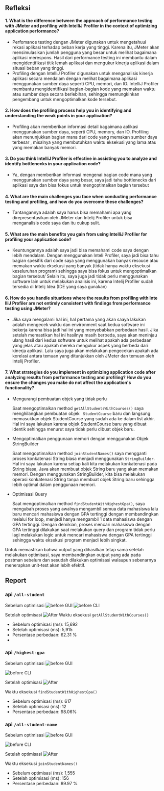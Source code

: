 ## Refleksi

#### 1.  What is the difference between the approach of performance testing with JMeter and profiling with IntelliJ Profiler in the context of optimizing application performance?

- Perfomance testing dengan JMeter digunakan untuk mengetahuui rekasi aplikasi terhadap beban kerja yang tinggi. Karena itu, JMeter akan mensimulasikan jumlah pengguna yang besar untuk melihat bagaimana aplikasi merespons. Hasil dari performance testing ini membantu dalam mengidentifikasi titik lemah aplikasi dan mengukur kinerja aplikasi dalam situasi beban yang tinggi.
- Profiling dengan IntelliJ Profiler digunakan untuk menganalisis kinerja aplikasi secara mendalam dengan melihat bagaimana aplikasi menggunakan sumber daya seperti CPU, memori, dan IO. IntelliJ Profiler membantu mengidentifikasi bagian-bagian kode yang memakan waktu atau sumber daya secara berlebihan, sehingga memungkinkan pengembang untuk mengoptimalkan kode tersebut.


#### 2. How does the profiling process help you in identifying and understanding the weak points in your application?

- Profiling akan memberikan informasi detail bagaimana aplikasi menggunakan sumber daya, seperti CPU, memory, dan IO. Profiling akan menunjukkan bagian mana dari code yang memakan sumber daya terbesar , misalnya yang membutuhkan waktu eksekusi yang lama atau yang memakan banyak memori. 

#### 3. Do you think IntelliJ Profiler is effective in assisting you to analyze and identify bottlenecks in your application code?

- Ya, dengan memberikan informasi mengenai bagian code mana yang menggunakan sumber daya yang besar, saya jadi tahu bottlenecks dari aplikasi saya dan bisa fokus untuk mengoptimalkan bagian tersebut


#### 4. What are the main challenges you face when conducting performance testing and profiling, and how do you overcome these challenges?

- Tantangannya adalah saya harus bisa memahami apa yang direpresentasikan oleh JMeter dan Intelij Profiler untuk bisa menganalisis code saya dan itu cukup sulit.


#### 5. What are the main benefits you gain from using IntelliJ Profiler for profiling your application code?
- Keuntungannya adalah saya jadi bisa memahami code saya dengan lebih mendalam. Dengan menggunakan Inteli Profiler, saya jadi bisa tahu bagian spesifik dari code saya yang menggunakan banyak resouce atau memakan waktu eksekusi yang banyak (tidak hanya waktu eksekusi keseluruhan program) sehingga saya bisa fokus untuk mengoptimalkan bagian tersebut/ Selain itu, saya juga jadi tidak perlu menggunakan software lain untuk melakukan analisis ini, karena Intelij Profiler sudah tersedia di Intelij Idea (IDE yang saya gunakan)

#### 6. How do you handle situations where the results from profiling with Inte	lliJ Profiler are not entirely consistent with findings from performance testing using JMeter?

- Jika saya mengalami hal ini, hal pertama yang akan saaya lakukan adalah mengecek waktu dan environment saat kedua software ini bekerja karena bisa jadi hal ini yang menyebabkan perbedaan hasil. Jika setelah memastikan hal ini hasilnya masih berbeda, saya akan meninjau ulang hasil dari kedua software untuk melihat apakah ada perbedaan yang jelas atau apakah mereka mengukur aspek yang berbeda dari kinerja aplikasi. Lalu saya juga akan melakukan pengecekan apakah ada korelasi antara temuan yang ditunjukkan oleh JMeter dan temuan oleh Intelij Profiler.

#### 7. What strategies do you implement in optimizing application code after analyzing results from performance testing and profiling? How do you ensure the changes you make do not affect the application's functionality?

- Mengurangi pembuatan objek yang tidak perlu

     Saat mengoptimalkan method ``` getAllStudentsWithCourses() ``` saya menghilangkan pembuatan objek ``` StudentCourse``` baru dan langsung memasukkan objek StudentCourse yang sudah ada ke dalam list akhir. Hal ini saya lakukan karena objek StudentCourse baru yang dibuat  identik sehingga menurut saya tidak perlu dibuat objek baru.
- Mengoptimalkan penggunaan memori dengan menggunakan Objek StringBuilder
    
    Saat mengoptimalkan method ```joinStudentNames()``` saya mengganti proses konkatenasi String biasa menjadi menggunakan ```StringBuilder```. Hal ini saya lakukan karena setiap kali kita melakukan konkatenasi pada String biasa, Java akan membuat objek String baru yang akan memakan memori. Dengan menggunakan StringBuilder, kita bisa melakukan operasi konkatenasi String tanpa membuat objek String baru sehingga lebih optimal dalam penggunaan memori.
- Optimisasi Query
  
    Saat mengoptimalkan method ```findStudentWithHighestGpa()```, saya mengubah proses yang awalnya mengambil semua data mahasiswa lalu baru mencari mahasiswa dengan GPA tertinggi dengan membandingkan melalui for loop, menjadi hanya mengambil 1 data mahasiswa dengan GPA tertinggi. Dengan demikian, proses mencari mahasiswa dengan GPA tertinggi dilakukan saat melakukan query dan program tidak perlu lagi melakukan logic untuk mencari mahasiswa dengan GPA tertinggi sehingga waktu eksekusi program menjadi lebih singkat.


Untuk memastikan bahwa output yang dihasilkan tetap sama setelah melakukan optimisasi, saya membandingkan output yang ada pada postman sebelum dan sesudah dilakukan optimisasi walaupun sebenarnya menerapkan unit-test akan lebih efektif.


## Report

### api ```/all-student```

Sebelum optimisasi
![before GUI](https://github.com/gnh374/exercise-profiling/assets/121223135/35ddf0c1-6dbe-45c0-bd00-8301aed102df)
![before CLI](https://github.com/gnh374/exercise-profiling/assets/121223135/e35b569b-db77-4aa0-861d-14f91d356574)

Setelah optimisasi
![After](https://github.com/gnh374/exercise-profiling/assets/121223135/eb03cd23-8585-4d6a-a9be-9ff57958229c)
Waktu eksekusi ```getAllStudentWithCourses()```
   
- Sebelum optimisasi (ms): 15,692
- Setelah optimisasi (ms): 5,915
- Persentase perbedaan: 62.31 %
- 
### api ```/highest-gpa```

Sebelum optimisasi
![before GUI](https://github.com/gnh374/exercise-profiling/assets/121223135/008b00a5-b454-4cd9-bdd6-8a377555539f)

![before CLI](https://github.com/gnh374/exercise-profiling/assets/121223135/ca6d83eb-c29a-40bb-b9b7-b00dffb7b6aa)

Setelah optimisasi
![After](https://github.com/gnh374/exercise-profiling/assets/121223135/a420f25a-5a26-4127-9424-6ee4d0218d68)

Waktu eksekusi ```findStudentWithHighestGpa()```

- Sebelum optimisasi (ms): 617
- Setelah optimisasi (ms): 12
- Persentase perbedaan: 98.06%


### api ```/all-student-name```

Sebelum optimisasi
![before GUI](https://github.com/gnh374/exercise-profiling/assets/121223135/f275fe75-359f-49e1-8e24-b113a2c6de53)

![before CLI](https://github.com/gnh374/exercise-profiling/assets/121223135/feed0d81-e33b-4a09-9915-4aa7c37abddf)

Setelah optimisasi
![After](https://github.com/gnh374/exercise-profiling/assets/121223135/fd0da4a8-b236-4971-ab62-2bd198b36729)


Waktu eksekusi ```joinStudentNames()```

- Sebelum optimisasi (ms): 1,555
- Setelah optimisasi (ms): 156
- Persentase perbedaan: 89.97 %
    



